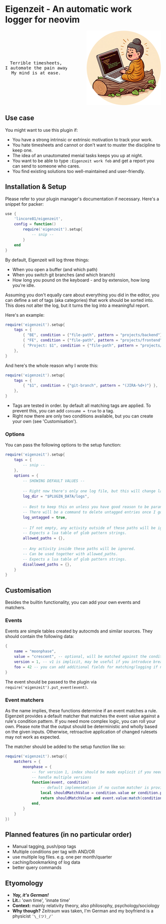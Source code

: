 # Eigenzeit - An automatic work logger for neovim

<div style="display:flex; flex-direction:row;align-items:center;gap: 4rem;">
    <pre style="flex-grow:1;text-align:center;vertical-align:center">Terrible timesheets,
I automate the pain away,
My mind is at ease.</pre>
    <img src="./docs/buddha-round-480.png" alt="" width="240"/>
</div>


## Use case

You might want to use this plugin if:
- You have a strong intrinsic or extrinsic motivation to track your work.
- You hate timesheets and cannot or don't want to muster the discipline to keep one.
- The idea of an unautomated menial tasks keeps you up at night.
- You want to be able to type `:Eigenzeit work feb` and get a report you can send to someone who cares.
- You find existing solutions too well-maintained and user-friendly.

## Installation & Setup
Please refer to your plugin manager's documentation if necessary. 
Here's a snippet for packer:

```lua
use {
    'lincore81/eigenzeit',
    config = function()
        require('eigenzeit').setup{
            -- snip --
        }
    end
}
```

By default, Eigenzeit will log three things:
- When you open a buffer (and which path)
- When you switch git branches (and which branch)
- How long you pound on the keyboard - and by extension, how long you're idle.

Assuming you don't equally care about everything you did in the editor, you can
define a set of tags (aka categories) that work should be sorted into. 
This does not alter the log, but it turns the log into a meaningful report.

Here's an example:

```lua
require('eigenzeit').setup{
    tags = {
        { "BE", condition = {"file-path", pattern = "projects/backend"}, consume=true },
        { "FE", condition = {"file-path", pattern = "projects/frontend"}, consume=true },
        { "Project: $1", condition = {"file-path", pattern = "projects/([%w_-]+)"} },
    },
}
```

And here's the whole reason why I wrote this:

```lua
require('eigenzeit').setup{
    tags = {
        { "$1", condition = {"git-branch", pattern = "(JIRA-%d+)"} },
    },
}
```

- Tags are tested in order. by default all matching tags are applied. To prevent this, you can add `consume = true` to a tag. 
- Right now there are only two conditions available, but you can create your own (see 'Customisation').

### Options
You can pass the following options to the setup function:

```lua
require('eigenzeit').setup{
    tags = { 
        -- snip -- 
    },
    options = { 
        -- SHOWING DEFAULT VALUES --

        -- Right now there's only one log file, but this will change later.
        log_dir = "$PLUGIN_DATA/logs",

        -- Best to keep this on unless you have good reason to be paranoid.
        -- There will be a command to delete untagged entries once I got around to it.
        log_untagged = true, 

        -- If not empty, any activity outside of these paths will be ignored.
        -- Expects a lua table of glob pattern strings.
        allowed_paths = {},

        -- Any activity inside these paths will be ignored.
        -- Can be used together with allowed_paths.
        -- Expects a lua table of glob pattern strings.
        disallowed_paths = {},
    }
}
```


## Customisation
Besides the builtin functionality, you can add your own events and matchers.

### Events
Events are simple tables created by autocmds and similar sources. They
should contain the following data:

```lua
{
    name = "moonphase",
    value = "crescent", -- optional, will be matched against the condition pattern/regex
    version = 1, -- v1 is implicit, may be useful if you introduce breaking changes
    foo = 42 -- you can add additional fields for matching/logging if needed
}
```
The event should be passed to the plugin via `require('eigenzeit').put_event(event)`.

### Event matchers
As the name implies, these functions determine if an event matches a rule.
Eigenzeit provides a default matcher that matches the event value against a
rule's condition pattern. If you need more complex logic, you can roll your
own. Please note that the output should be deterministic and wholly based on
the given inputs. Otherwise, retroactive application of changed rulesets may not
work as expected.

The matcher should be added to the setup function like so:

```lua
require('eigenzeit').setup({
    matchers = {
        moonphase = {
            -- for version 1, index should be made explicit if you need to
            -- handle multiple versions
            function(event, condition)
                -- default implementation if no custom matcher is provided:
                local shouldMatchValue = condition.value or condition.pattern
                return shouldMatchValue and event.value:match(condition.pattern) 
            end,
        }
    }
})
```

## Planned features (in no particular order)
- Manual tagging, push/pop tags
- Multiple conditions per tag with AND/OR
- use multiple log files. e.g. one per month/quarter
- caching/bookmarking of log data
- better query commands


## Etyomology
- ***Yay, it's German!***
- **Lit.:** 'own time', 'innate time'
- **Context:** mainly relativity theory, also philosophy, psychology/sociology
- **Why though?** Zeitraum was taken, I'm German and my boyfriend is a physicist `¯\_(ツ)_/¯`
